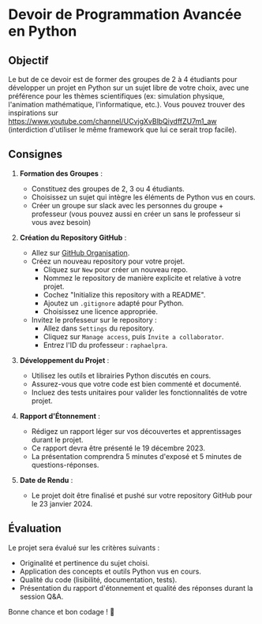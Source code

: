 # Devoir de Programmation Avancée en Python

## Objectif

Le but de ce devoir est de former des groupes de 2 à 4 étudiants pour développer un projet en Python sur un sujet libre de votre choix, avec une préférence pour les thèmes scientifiques (ex: simulation physique, l'animation mathématique, l'informatique, etc.). Vous pouvez trouver des inspirations sur https://www.youtube.com/channel/UCvjgXvBlbQiydffZU7m1_aw (interdiction d'utiliser le même framework que lui ce serait trop facile).

## Consignes

1. **Formation des Groupes** :
   - Constituez des groupes de 2, 3 ou 4 étudiants.
   - Choisissez un sujet qui intègre les éléments de Python vus en cours.
   - Créer un groupe sur slack avec les personnes du groupe + professeur (vous pouvez aussi en créer un sans le professeur si vous avez besoin)

2. **Création du Repository GitHub** :
   - Allez sur [GitHub Organisation](https://github.com/mines-ap2023-groupe-7).
   - Créez un nouveau repository pour votre projet.
     - Cliquez sur `New` pour créer un nouveau repo.
     - Nommez le repository de manière explicite et relative à votre projet.
     - Cochez "Initialize this repository with a README".
     - Ajoutez un `.gitignore` adapté pour Python.
     - Choisissez une licence appropriée.
   - Invitez le professeur sur le repository :
     - Allez dans `Settings` du repository.
     - Cliquez sur `Manage access`, puis `Invite a collaborator`.
     - Entrez l'ID du professeur : `raphaelpra`.

3. **Développement du Projet** :
   - Utilisez les outils et librairies Python discutés en cours.
   - Assurez-vous que votre code est bien commenté et documenté.
   - Incluez des tests unitaires pour valider les fonctionnalités de votre projet.

4. **Rapport d'Étonnement** :
   - Rédigez un rapport léger sur vos découvertes et apprentissages durant le projet.
   - Ce rapport devra être présenté le 19 décembre 2023.
   - La présentation comprendra 5 minutes d'exposé et 5 minutes de questions-réponses.

5. **Date de Rendu** :
   - Le projet doit être finalisé et pushé sur votre repository GitHub pour le 23 janvier 2024.

## Évaluation

Le projet sera évalué sur les critères suivants :
- Originalité et pertinence du sujet choisi.
- Application des concepts et outils Python vus en cours.
- Qualité du code (lisibilité, documentation, tests).
- Présentation du rapport d'étonnement et qualité des réponses durant la session Q&A.

Bonne chance et bon codage ! 🚀
